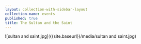 ```yaml
---
layout: collection-with-sidebar-layout
collection-name: events
published: true
title: The Sultan and the Saint
---
```

![sultan and saint.jpg]({{site.baseurl}}/media/sultan and saint.jpg)
